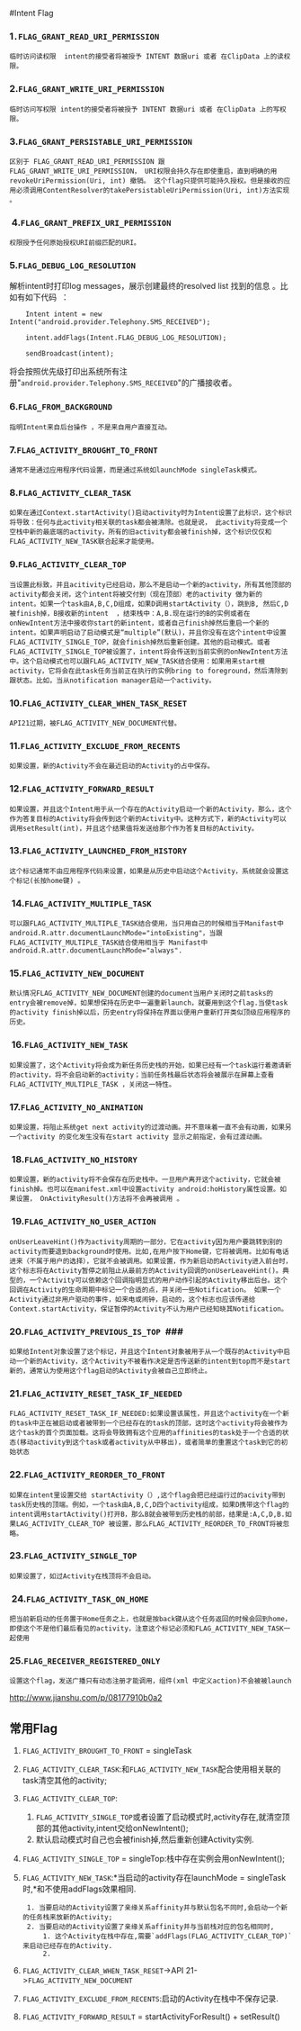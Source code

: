 #Intent Flag


### 1`.FLAG_GRANT_READ_URI_PERMISSION` ###
	临时访问读权限  intent的接受者将被授予 INTENT 数据uri 或者 在ClipData 上的读权限。

### 2.`FLAG_GRANT_WRITE_URI_PERMISSION` ###
	临时访问写权限 intent的接受者将被授予 INTENT 数据uri 或者 在ClipData 上的写权限。

### 3.`FLAG_GRANT_PERSISTABLE_URI_PERMISSION` ###
	区别于 FLAG_GRANT_READ_URI_PERMISSION 跟 FLAG_GRANT_WRITE_URI_PERMISSION， URI权限会持久存在即使重启，直到明确的用 revokeUriPermission(Uri, int) 撤销。 这个flag只提供可能持久授权。但是接收的应用必须调用ContentResolver的takePersistableUriPermission(Uri, int)方法实现 。

###  4.`FLAG_GRANT_PREFIX_URI_PERMISSION` ###
	权限授予任何原始授权URI前缀匹配的URI。

### 5.`FLAG_DEBUG_LOG_RESOLUTION` ###
解析intent时打印log messages，展示创建最终的resolved list 找到的信息 。比如有如下代码  ：

		Intent intent = new Intent("android.provider.Telephony.SMS_RECEIVED");
		
		intent.addFlags(Intent.FLAG_DEBUG_LOG_RESOLUTION);
		
		sendBroadcast(intent);

将会按照优先级打印出系统所有注册"`android.provider.Telephony.SMS_RECEIVED`"的广播接收者。

### 6.`FLAG_FROM_BACKGROUND` ###
	指明Intent来自后台操作 ，不是来自用户直接互动。

### 7.`FLAG_ACTIVITY_BROUGHT_TO_FRONT` ###
	通常不是通过应用程序代码设置，而是通过系统如launchMode singleTask模式。

### 8.`FLAG_ACTIVITY_CLEAR_TASK` ###
	如果在通过Context.startActivity()启动activity时为Intent设置了此标识，这个标识将导致：任何与此activity相关联的task都会被清除。也就是说， 此activity将变成一个空栈中新的最底端的activity，所有的旧activity都会被finish掉，这个标识仅仅和FLAG_ACTIVITY_NEW_TASK联合起来才能使用。

### 9.`FLAG_ACTIVITY_CLEAR_TOP` ###
	当设置此标致，并且acitivity已经启动，那么不是启动一个新的activity，所有其他顶部的activity都会关闭，这个intent将被交付到（现在顶部）老的activity 做为新的intent。如果一个task由A,B,C,D组成，如果D调用startActivity（），跳到B, 然后C,D被finish掉，B接收新的intent  ，结束栈中：A,B.现在运行的B的实例或者在onNewIntent方法中接收你start的新intent，或者自己finish掉然后重启一个新的intent。如果声明启动了启动模式是“multiple”(默认)，并且你没有在这个intent中设置FLAG_ACTIVITY_SINGLE_TOP，就会finish掉然后重新创建。其他的启动模式。或者FLAG_ACTIVITY_SINGLE_TOP被设置了，intent将会传送到当前实例的onNewIntent方法中。这个启动模式也可以跟FLAG_ACTIVITY_NEW_TASK结合使用：如果用来start根activity，它将会在此task任务当前正在执行的实例bring to foreground，然后清除到跟状态。比如，当从notification manager启动一个activity。

### 10.`FLAG_ACTIVITY_CLEAR_WHEN_TASK_RESET` ###
	API21过期，被FLAG_ACTIVITY_NEW_DOCUMENT代替。

### 11.`FLAG_ACTIVITY_EXCLUDE_FROM_RECENTS` ###
	如果设置，新的Activity不会在最近启动的Activity的占中保存。

### 12.`FLAG_ACTIVITY_FORWARD_RESULT` ###
	如果设置，并且这个Intent用于从一个存在的Activity启动一个新的Activity，那么，这个作为答复目标的Activity将会传到这个新的Activity中。这种方式下，新的Activity可以调用setResult(int)，并且这个结果值将发送给那个作为答复目标的Activity。

### 13.`FLAG_ACTIVITY_LAUNCHED_FROM_HISTORY` ###
	这个标记通常不由应用程序代码来设置，如果是从历史中启动这个Activity，系统就会设置这个标记(长按home键) 。

###  14.`FLAG_ACTIVITY_MULTIPLE_TASK` ###
	可以跟FLAG_ACTIVITY_MULTIPLE_TASK结合使用，当只用自己的时候相当于Manifast中android.R.attr.documentLaunchMode="intoExisting"，当跟FLAG_ACTIVITY_MULTIPLE_TASK结合使用相当于 Manifast中android.R.attr.documentLaunchMode="always".

### 15.`FLAG_ACTIVITY_NEW_DOCUMENT` ###
	默认情况FLAG_ACTIVITY_NEW_DOCUMENT创建的document当用户关闭时之前tasks的entry会被remove掉，如果想保持在历史中一遍重新launch，就要用到这个flag.当使task的activity finish掉以后，历史entry将保持在界面以便用户重新打开类似顶级应用程序的历史。

###  16.`FLAG_ACTIVITY_NEW_TASK` ###
	如果设置了，这个Activity将会成为新任务历史栈的开始，如果已经有一个task运行着邀请新的activity，将不会启动新的activity；当前任务栈最后状态将会被展示在屏幕上查看FLAG_ACTIVITY_MULTIPLE_TASK ，关闭这一特性。

### 17.`FLAG_ACTIVITY_NO_ANIMATION` ###
	如果设置，将阻止系统get next activity的过渡动画。并不意味着一直不会有动画，如果另一个activity 的变化发生没有在start activity 显示之前指定，会有过渡动画。

###  18.`FLAG_ACTIVITY_NO_HISTORY` ###
	如果设置，新的activity将不会保存在历史栈中。一旦用户离开这个activity，它就会被finish掉。也可以在manifest.xml中设置activity android:hoHistory属性设置。如果设置， OnActivityResult()方法将不会再被调用 。

###  19.`FLAG_ACTIVITY_NO_USER_ACTION` ###
	onUserLeaveHint()作为activity周期的一部分，它在activity因为用户要跳转到别的activity而要退到background时使用。比如,在用户按下Home键，它将被调用。比如有电话进来（不属于用户的选择），它就不会被调用。如果设置，作为新启动的Activity进入前台时，这个标志将在Activity暂停之前阻止从最前方的Activity回调的onUserLeaveHint()。典型的，一个Activity可以依赖这个回调指明显式的用户动作引起的Activity移出后台。这个回调在Activity的生命周期中标记一个合适的点，并关闭一些Notification。 如果一个Activity通过非用户驱动的事件，如来电或闹钟，启动的，这个标志也应该传递给Context.startActivity，保证暂停的Activity不认为用户已经知晓其Notification。

### 20.`FLAG_ACTIVITY_PREVIOUS_IS_TOP `###
	如果给Intent对象设置了这个标记，并且这个Intent对象被用于从一个既存的Activity中启动一个新的Activity，这个Activity不被看作决定是否传送新的intent到top而不是start新的，通常认为使用这个flag启动的Activity会被自己立即终止。

### 21.`FLAG_ACTIVITY_RESET_TASK_IF_NEEDED` ###
	FLAG_ACTIVITY_RESET_TASK_IF_NEEDED:如果设置该属性，并且这个activity在一个新的task中正在被启动或者被带到一个已经存在的task的顶部，这时这个activity将会被作为这个task的首个页面加载。这将会导致拥有这个应用的affinities的task处于一个合适的状态(移动activity到这个task或者activity从中移出)，或者简单的重置这个task到它的初始状态

### 22.`FLAG_ACTIVITY_REORDER_TO_FRONT` ###
	如果在intent里设置交给 startActivity（）,这个flag会把已经运行过的acivity带到task历史栈的顶端。例如，一个task由A,B,C,D四个activity组成，如果D携带这个flag的intent调用startActivity()打开B，那么B就会被带到历史栈的前部，结果是:A,C,D,B.如果LAG_ACTIVITY_CLEAR_TOP 被设置，那么FLAG_ACTIVITY_REORDER_TO_FRONT将被忽略。

### 23.`FLAG_ACTIVITY_SINGLE_TOP` ###
	如果设置了，如过Activity在栈顶将不会启动。

###  24.`FLAG_ACTIVITY_TASK_ON_HOME` ###
	把当前新启动的任务置于Home任务之上，也就是按back键从这个任务返回的时候会回到home，即使这个不是他们最后看见的activity，注意这个标记必须和FLAG_ACTIVITY_NEW_TASK一起使用

### 25.`FLAG_RECEIVER_REGISTERED_ONLY` ###
	设置这个flag，发送广播只有动态注册才能调用，组件(xml 中定义action)不会被被launch

http://www.jianshu.com/p/08177910b0a2



## 常用Flag ##
1. `FLAG_ACTIVITY_BROUGHT_TO_FRONT` = singleTask
2. `FLAG_ACTIVITY_CLEAR_TASK`:和`FLAG_ACTIVITY_NEW_TASK`配合使用相关联的task清空其他的activity;
3. `FLAG_ACTIVITY_CLEAR_TOP`:
	1. `FLAG_ACTIVITY_SINGLE_TOP`或者设置了启动模式时,activity存在,就清空顶部的其他activity,intent交给onNewIntent();
	2. 默认启动模式时自己也会被finish掉,然后重新创建Activity实例.

4. `FLAG_ACTIVITY_SINGLE_TOP` = singleTop:栈中存在实例会用onNewIntent();
5. `FLAG_ACTIVITY_NEW_TASK`:*当启动的activity存在launchMode = singleTask时,*和不使用addFlags效果相同.

		1. 当要启动的Activity设置了亲缘关系affinity并与默认包名不同时,会启动一个新的任务栈来放新的Activity;
		2. 当要启动的Activity设置了亲缘关系affinity并与当前栈对应的包名相同时,
			1. 这个Activity在栈中存在,需要`addFlags(FLAG_ACTIVITY_CLEAR_TOP)`来启动已经存在的Activity.
			2. 

4. `FLAG_ACTIVITY_CLEAR_WHEN_TASK_RESET`->API 21->`FLAG_ACTIVITY_NEW_DOCUMENT`
5. `FLAG_ACTIVITY_EXCLUDE_FROM_RECENTS`:启动的Activity在栈中不保存记录.
6. `FLAG_ACTIVITY_FORWARD_RESULT` = startActivityForResult() + setResult()
